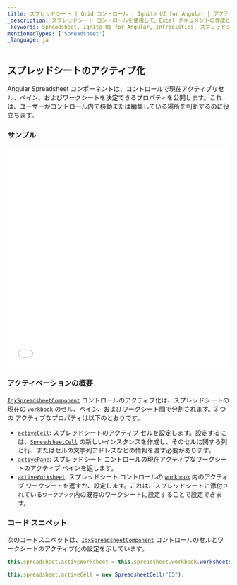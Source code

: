 ```yaml
---
title: スプレッドシート | Grid コントロール | Ignite UI for Angular | アクティブ化 | インフラジスティックス
_description: スプレッドシート コントロールを使用して、Excel ドキュメントの作成と編集機能をアプリケーションに直接組み込むことができます。
_keywords: Spreadsheet, Ignite UI for Angular, Infragistics, スプレッドシート, インフラジスティックス
mentionedTypes: ['Spreadsheet']
_language: ja
---
```


## スプレッドシートのアクティブ化

Angular Spreadsheet コンポーネントは、コントロールで現在アクティブなセル、ペイン、およびワークシートを決定できるプロパティを公開します。これは、ユーザーがコントロール内で移動または編集している場所を判断するのに役立ちます。

### サンプル

<div class="sample-container loading" style="height: 500px">
    <iframe id="spreadsheet-overview-sample-iframe" src='{environment:dvDemosBaseUrl}/spreadsheet/spreadsheet-activation' width="100%" height="100%" seamless frameBorder="0" onload="onXPlatSampleIframeContentLoaded(this);"></iframe>
</div>

<div class="divider--half"></div>

### アクティベーションの概要

[`IgxSpreadsheetComponent`]({environment:dvApiBaseUrl}/products/ignite-ui-angular/api/docs/typescript/latest/classes/igxspreadsheetcomponent.html) コントロールのアクティブ化は、スプレッドシートの現在の [`workbook`]({environment:dvApiBaseUrl}/products/ignite-ui-angular/api/docs/typescript/latest/classes/igxspreadsheetcomponent.html#workbook) のセル、ペイン、およびワークシート間で分割されます。3 つの アクティブなプロパティは以下のとおりです。

-   [`activeCell`]({environment:dvApiBaseUrl}/products/ignite-ui-angular/api/docs/typescript/latest/classes/igxspreadsheetcomponent.html#activecell): スプレッドシートのアクティブ セルを設定します。設定するには、[`SpreadsheetCell`]({environment:dvApiBaseUrl}/products/ignite-ui-angular/api/docs/typescript/latest/classes/spreadsheetcell.html) の新しいインスタンスを作成し、そのセルに関する列と行、またはセルの文字列アドレスなどの情報を渡す必要があります。
-   [`activePane`]({environment:dvApiBaseUrl}/products/ignite-ui-angular/api/docs/typescript/latest/classes/igxspreadsheetcomponent.html#activepane): スプレッドシート コントロールの現在アクティブなワークシートのアクティブ ペインを返します。
-   [`activeWorksheet`]({environment:dvApiBaseUrl}/products/ignite-ui-angular/api/docs/typescript/latest/classes/igxspreadsheetcomponent.html#activeworksheet): スプレッドシート コントロールの [`workbook`]({environment:dvApiBaseUrl}/products/ignite-ui-angular/api/docs/typescript/latest/classes/igxspreadsheetcomponent.html#workbook) 内のアクティブ ワークシートを返すか、設定します。これは、スプレッドシートに添付されている`ワークブック`内の既存のワークシートに設定することで設定できます。

### コード スニペット

次のコードスニペットは、[`IgxSpreadsheetComponent`]({environment:dvApiBaseUrl}/products/ignite-ui-angular/api/docs/typescript/latest/classes/igxspreadsheetcomponent.html) コントロールのセルとワークシートのアクティブ化の設定を示しています。

```ts
this.spreadsheet.activeWorksheet = this.spreadsheet.workbook.worksheets(1);

this.spreadsheet.activeCell = new SpreadsheetCell("C5");
```
